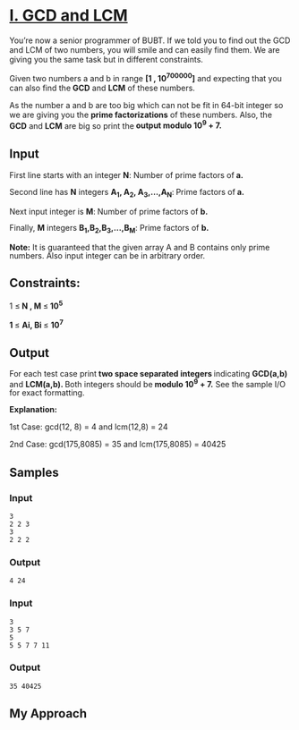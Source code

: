 # [I. GCD and LCM](https://codeto.win/contest/43/problem/I)


<p class="MsoNormal" style="margin-bottom: 6pt; line-height: normal;"><span style="background-image: initial; background-position: initial; background-size: initial; background-repeat: initial; background-attachment: initial; background-origin: initial; background-clip: initial; --darkreader-inline-bgimage: initial;" data-darkreader-inline-bgimage="">You’re now a senior programmer of BUBT. If we told you to find out
the GCD and LCM of two numbers, you will smile and can easily find them. We are
giving you the same task but in different constraints. <o:p></o:p></span></p>

<p class="MsoNormal" style="margin-bottom: 6pt; line-height: normal;"><span style="background-image: initial; background-position: initial; background-size: initial; background-repeat: initial; background-attachment: initial; background-origin: initial; background-clip: initial; --darkreader-inline-bgimage: initial;" data-darkreader-inline-bgimage="">Given two numbers a and b in range <strong>[1
, 10<sup>700000</sup>]</strong> and expecting that you can also find the<strong>&nbsp;GCD</strong>&nbsp;and <strong>LCM</strong>&nbsp;of
these numbers.<o:p></o:p></span></p>

<p class="MsoNormal" style="margin-bottom: 6pt; line-height: normal;"><span style="background-image: initial; background-position: initial; background-size: initial; background-repeat: initial; background-attachment: initial; background-origin: initial; background-clip: initial; --darkreader-inline-bgimage: initial;" data-darkreader-inline-bgimage="">As the number a and b are too big
which can not be fit in 64-bit integer so we are giving you the <strong>prime factorizations</strong>
of these numbers. Also, the <strong>GCD</strong> and <strong>LCM</strong> are big so print the<strong> output modulo 10<sup>9</sup>
+ 7.&nbsp;</strong><font style="--darkreader-inline-color: #e8e6e3;" data-darkreader-inline-color="" color="#000000"><span style="font-size: 12pt; background-color: white; --darkreader-inline-bgcolor: #181a1b;" data-darkreader-inline-bgcolor=""><o:p></o:p></span></font></span></p>

## Input
 
<p class="MsoNormal" style="margin-bottom: 0in;">First line starts with an integer <strong>N</strong>: Number of prime factors of<strong> a.</strong><br></p>

<p class="MsoNormal" style="margin-bottom: 0in;"><span style="line-height: 107%; background-image: initial; background-position: initial; background-size: initial; background-repeat: initial; background-attachment: initial; background-origin: initial; background-clip: initial; --darkreader-inline-bgimage: initial;" data-darkreader-inline-bgimage="">Second line has <strong>N</strong>
integers <strong>A<sub>1</sub>, A<sub>2</sub>, A<sub>3</sub>,…,A<sub>N</sub></strong>:<strong> </strong>Prime factors of<strong> a.</strong><o:p></o:p></span></p>

<p class="MsoNormal" style="margin-bottom: 0in;"><span style="line-height: 107%; background-image: initial; background-position: initial; background-size: initial; background-repeat: initial; background-attachment: initial; background-origin: initial; background-clip: initial; --darkreader-inline-bgimage: initial;" data-darkreader-inline-bgimage="">Next input integer
is <strong>M</strong>:<strong> </strong>Number of prime factors of <strong>b.</strong><o:p></o:p></span></p>

<p class="MsoNormal" style="margin-bottom: 0in;"><span style="line-height: 107%; background-image: initial; background-position: initial; background-size: initial; background-repeat: initial; background-attachment: initial; background-origin: initial; background-clip: initial; --darkreader-inline-bgimage: initial;" data-darkreader-inline-bgimage="">Finally, <strong>M</strong>
integers <strong>B<sub>1</sub>,B<sub>2</sub>,B<sub>3</sub>,…,B<sub>M</sub></strong>: Prime factors of <strong>b.</strong><o:p></o:p></span></p>

<span style="line-height: 107%; background-image: initial; background-position: initial; background-size: initial; background-repeat: initial; background-attachment: initial; background-origin: initial; background-clip: initial; --darkreader-inline-bgimage: initial;" data-darkreader-inline-bgimage=""></span>

<p class="MsoNormal" style="margin-bottom: 0in;"><span style="line-height: 107%; background-image: initial; background-position: initial; background-size: initial; background-repeat: initial; background-attachment: initial; background-origin: initial; background-clip: initial; --darkreader-inline-bgimage: initial;" data-darkreader-inline-bgimage=""><strong>Note:</strong> It is guaranteed
that the given array A and B contains only prime numbers. Also input integer can be in arbitrary order.<o:p></o:p></span></p>

## Constraints:

<p>1&nbsp;</span></strong>≤<strong><span>&nbsp;N , M&nbsp;</span></strong>≤<strong><span>&nbsp;10<sup>5&nbsp;</sup>&nbsp;</span></strong></p>
<p><span><strong>1&nbsp;</strong></span>≤&nbsp;<strong>Ai, Bi&nbsp;</strong>≤&nbsp;<strong>10<sup>7</sup></strong></p>

## Output
 
<p class="MsoNormal" style="line-height:105%"><span style="line-height: 105%;">For each test case print<strong> two space separated integers </strong>indicating <strong>GCD(a,b)
</strong>and <strong>LCM(a,b). </strong>Both integers should be<strong> modulo 10<sup>9</sup> + 7.</strong> See the sample I/O for
exact formatting.</span><span style="line-height: 105%;"><o:p></o:p></span></p><p><strong>Explanation: </strong></p><p class="MsoNormal"><o:p></o:p></p><p class="MsoNormal">1st Case: gcd(12, 8) = 4 and lcm(12,8) = 24<o:p></o:p></p><p class="MsoNormal">2nd Case: gcd(175,8085) = 35 and lcm(175,8085) = 40425<o:p></o:p></p>


## Samples

### Input

```
3
2 2 3
3
2 2 2
```

### Output

```
4 24

```
### Input

```
3
3 5 7
5
5 5 7 7 11
```

### Output

```
35 40425

```
## My Approach
```c++

```
